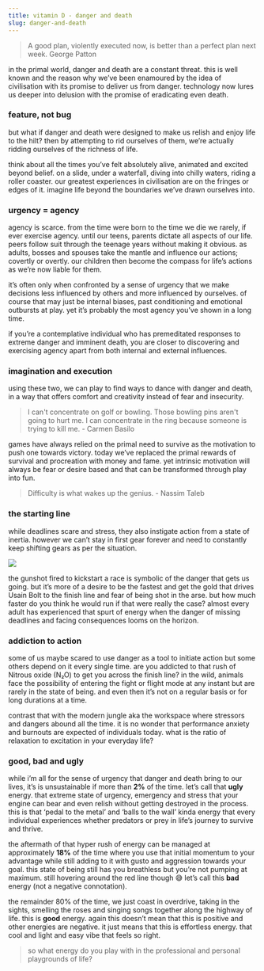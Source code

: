 ```yaml
---
title: vitamin D - danger and death
slug: danger-and-death
---
```

> A good plan, violently executed now, is better than a perfect plan next week. George Patton

in the primal world, danger and death are a constant threat. this is well known and the reason why we’ve been enamoured by the idea of civilisation with its promise to deliver us from danger. technology now lures us deeper into delusion with the promise of eradicating even death.

### feature, not bug
but what if danger and death were designed to make us relish and enjoy life to the hilt? then by attempting to rid ourselves of them, we’re actually ridding ourselves of the richness of life.

think about all the times you’ve felt absolutely alive, animated and excited beyond belief. on a slide, under a waterfall, diving into chilly waters, riding a roller coaster. our greatest experiences in civilisation are on the fringes or edges of it. imagine life beyond the boundaries we’ve drawn ourselves into.

### urgency = agency
agency is scarce. from the time were born to the time we die we rarely, if ever exercise agency. until our teens, parents dictate all aspects of our life. peers follow suit through the teenage years without making it obvious. as adults, bosses and spouses take the mantle and influence our actions; covertly or overtly. our children then become the compass for life’s actions as we’re now liable for them.

it’s often only when confronted by a sense of urgency that we make decisions less influenced by others and more influenced by ourselves. of course that may just be internal biases, past conditioning and emotional outbursts at play. yet it’s probably the most agency you’ve shown in a long time.

if you’re a contemplative individual who has premeditated responses to extreme danger and imminent death, you are closer to discovering and exercising agency apart from both internal and external influences.

### imagination and execution
using these two, we can play to find ways to dance with danger and death, in a way that offers comfort and creativity instead of fear and insecurity.

> l can't concentrate on golf or bowling. Those bowling pins aren't going to hurt me. I can concentrate in the ring because someone is trying to kill me. - Carmen Basilo

games have always relied on the primal need to survive as the motivation to push one towards victory. today we’ve replaced the primal rewards of survival and procreation with money and fame. yet intrinsic motivation will always be fear or desire based and that can be transformed through play into fun.

> Difficulty is what wakes up the genius. - Nassim Taleb

### the starting line
while deadlines scare and stress, they also instigate action from a state of inertia. however we can’t stay in first gear forever and need to constantly keep shifting gears as per the situation.

![](https://images.unsplash.com/photo-1461896836934-ffe607ba8211?crop=entropy&amp;cs=tinysrgb&amp;fit=max&amp;fm=jpg&amp;ixid=MnwxNDIyNzR8MHwxfHNlYXJjaHw5fHxzdGFydGluZyUyMGxpbmV8ZW58MHx8fHwxNjE1Njk4OTMz&amp;ixlib=rb-1.2.1&amp;q=80&amp;w=1080)

the gunshot fired to kickstart a race is symbolic of the danger that gets us going. but it’s more of a desire to be the fastest and get the gold that drives Usain Bolt to the finish line and fear of being shot in the arse. but how much faster do you think he would run if that were really the case? almost every adult has experienced that spurt of energy when the danger of missing deadlines and facing consequences looms on the horizon.

### addiction to action
some of us maybe scared to use danger as a tool to initiate action but some others depend on it every single time. are you addicted to that rush of Nitrous oxide (N₂O) to get you across the finish line? in the wild, animals face the possibility of entering the fight or flight mode at any instant but are rarely in the state of being. and even then it’s not on a regular basis or for long durations at a time.

contrast that with the modern jungle aka the workspace where stressors and dangers abound all the time. it is no wonder that performance anxiety and burnouts are expected of individuals today. what is the ratio of relaxation to excitation in your everyday life?

### good, bad and ugly
while i’m all for the sense of urgency that danger and death bring to our lives, it’s is unsustainable if more than **2%** of the time. let’s call that **ugly** energy. that extreme state of urgency, emergency and stress that your engine can bear and even relish without getting destroyed in the process. this is that ‘pedal to the metal’ and ‘balls to the wall’ kinda energy that every individual experiences whether predators or prey in life’s journey to survive and thrive.

the aftermath of that hyper rush of energy can be managed at approximately **18%** of the time where you use that initial momentum to your advantage while still adding to it with gusto and aggression towards your goal. this state of being still has you breathless but you’re not pumping at maximum. still hovering around the red line though 😅 let’s call this **bad** energy (not a negative connotation).

the remainder 80% of the time, we just coast in overdrive, taking in the sights, smelling the roses and singing songs together along the highway of life. this is **good** energy. again this doesn’t mean that this is positive and other energies are negative. it just means that this is effortless energy. that cool and light and easy vibe that feels so right.

> so what energy do you play with in the professional and personal playgrounds of life?
